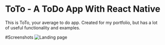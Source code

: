 # ToTo - A ToDo App With React Native
This is ToTo, your average to do app. Created for my portfolio, but has a lot of useful functionality and examples.

#Screenshots
![Landing page](/repository/screenshots/screenshot_landing.png?raw=true "Landing")
